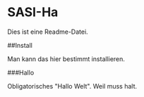 # SASI-Ha

Dies ist eine Readme-Datei.


##Install

Man kann das hier bestimmt installieren.

###Hallo

Obligatorisches "Hallo Welt". Weil muss halt.
